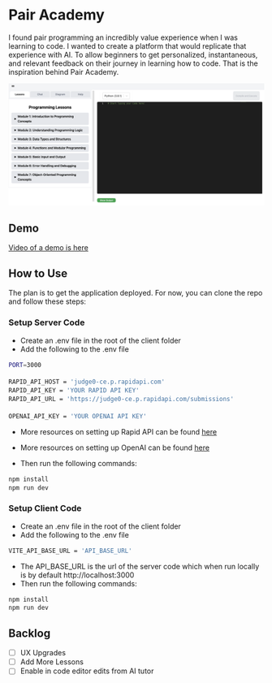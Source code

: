 # Pair Academy

I found pair programming an incredibly value experience when I was learning to code. I wanted to create a platform that would replicate that experience with AI. To allow beginners to get personalized, instantaneous, and relevant feedback on their journey in learning how to code. That is the inspiration behind Pair Academy.

![Description of Image](src/assets/application.png "Title of Image")

## Demo

[Video of a demo is here](https://www.loom.com/share/07d2063c2b8e41858f9641a223293487?sid=e0dd4533-466e-41cc-84fb-c994ebddc43d)

## How to Use

The plan is to get the application deployed. For now, you can clone the repo and follow these steps:

### Setup Server Code

- Create an .env file in the root of the client folder
- Add the following to the .env file

```bash
PORT=3000

RAPID_API_HOST = 'judge0-ce.p.rapidapi.com'
RAPID_API_KEY = 'YOUR RAPID API KEY'
RAPID_API_URL = 'https://judge0-ce.p.rapidapi.com/submissions'

OPENAI_API_KEY = 'YOUR OPENAI API KEY'
```

- More resources on setting up Rapid API can be found [here](https://rapidapi.com/judge0-official/api/judge0-ce)
- More resources on setting up OpenAI can be found [here](https://beta.openai.com/docs/developer-quickstart/your-api-keys)
  
- Then run the following commands:

```bash
npm install
npm run dev
```

### Setup Client Code

- Create an .env file in the root of the client folder
- Add the following to the .env file

```bash
VITE_API_BASE_URL = 'API_BASE_URL'
```

- The API_BASE_URL is the url of the server code which when run locally is by default http://localhost:3000
- Then run the following commands:

```bash
npm install
npm run dev
```

## Backlog

- [ ] UX Upgrades
- [ ] Add More Lessons
- [ ] Enable in code editor edits from AI tutor